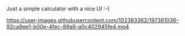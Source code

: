 
Just a simple calculator with a nice UI :-)



https://user-images.githubusercontent.com/102383362/197361036-92ca9ee1-b00e-4fec-89a9-a0c402945fe4.mp4

